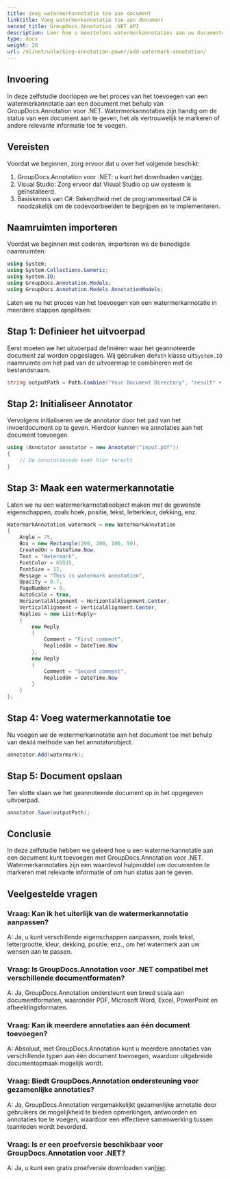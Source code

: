 ```yaml
---
title: Voeg watermerkannotatie toe aan document
linktitle: Voeg watermerkannotatie toe aan document
second_title: GroupDocs.Annotation .NET API
description: Leer hoe u moeiteloos watermerkannotaties aan uw documenten kunt toevoegen met GroupDocs.Annotation voor .NET. Verbeter de duidelijkheid en beveiliging van documenten.
type: docs
weight: 28
url: /nl/net/unlocking-annotation-power/add-watermark-annotation/
---
```

## Invoering
In deze zelfstudie doorlopen we het proces van het toevoegen van een watermerkannotatie aan een document met behulp van GroupDocs.Annotation voor .NET. Watermerkannotaties zijn handig om de status van een document aan te geven, het als vertrouwelijk te markeren of andere relevante informatie toe te voegen.

## Vereisten

Voordat we beginnen, zorg ervoor dat u over het volgende beschikt:

1.  GroupDocs.Annotation voor .NET: u kunt het downloaden van[hier](https://releases.groupdocs.com/annotation/net/).
2. Visual Studio: Zorg ervoor dat Visual Studio op uw systeem is geïnstalleerd.
3. Basiskennis van C#: Bekendheid met de programmeertaal C# is noodzakelijk om de codevoorbeelden te begrijpen en te implementeren.

## Naamruimten importeren

Voordat we beginnen met coderen, importeren we de benodigde naamruimten:

```csharp
using System;
using System.Collections.Generic;
using System.IO;
using GroupDocs.Annotation.Models;
using GroupDocs.Annotation.Models.AnnotationModels;
```

Laten we nu het proces van het toevoegen van een watermerkannotatie in meerdere stappen opsplitsen:

## Stap 1: Definieer het uitvoerpad

 Eerst moeten we het uitvoerpad definiëren waar het geannoteerde document zal worden opgeslagen. Wij gebruiken de`Path` klasse uit`System.IO` naamruimte om het pad van de uitvoermap te combineren met de bestandsnaam.

```csharp
string outputPath = Path.Combine("Your Document Directory", "result" + Path.GetExtension("input.pdf"));
```

## Stap 2: Initialiseer Annotator

Vervolgens initialiseren we de annotator door het pad van het invoerdocument op te geven. Hierdoor kunnen we annotaties aan het document toevoegen.

```csharp
using (Annotator annotator = new Annotator("input.pdf"))
{
    // De annotatiecode komt hier terecht
}
```

## Stap 3: Maak een watermerkannotatie

Laten we nu een watermerkannotatieobject maken met de gewenste eigenschappen, zoals hoek, positie, tekst, letterkleur, dekking, enz.

```csharp
WatermarkAnnotation watermark = new WatermarkAnnotation
{
    Angle = 75,
    Box = new Rectangle(200, 200, 100, 50),
    CreatedOn = DateTime.Now,
    Text = "Watermark",
    FontColor = 65535,
    FontSize = 12,
    Message = "This is watermark annotation",
    Opacity = 0.7,
    PageNumber = 0,
    AutoScale = true,
    HorizontalAlignment = HorizontalAlignment.Center,
    VerticalAlignment = VerticalAlignment.Center,
    Replies = new List<Reply>
    {
        new Reply
        {
            Comment = "First comment",
            RepliedOn = DateTime.Now
        },
        new Reply
        {
            Comment = "Second comment",
            RepliedOn = DateTime.Now
        }
    }
};
```

## Stap 4: Voeg watermerkannotatie toe

 Nu voegen we de watermerkannotatie aan het document toe met behulp van de`Add` methode van het annotatorobject.

```csharp
annotator.Add(watermark);
```

## Stap 5: Document opslaan

Ten slotte slaan we het geannoteerde document op in het opgegeven uitvoerpad.

```csharp
annotator.Save(outputPath);
```

## Conclusie

In deze zelfstudie hebben we geleerd hoe u een watermerkannotatie aan een document kunt toevoegen met GroupDocs.Annotation voor .NET. Watermerkannotaties zijn een waardevol hulpmiddel om documenten te markeren met relevante informatie of om hun status aan te geven.

## Veelgestelde vragen

### Vraag: Kan ik het uiterlijk van de watermerkannotatie aanpassen?

A: Ja, u kunt verschillende eigenschappen aanpassen, zoals tekst, lettergrootte, kleur, dekking, positie, enz., om het watermerk aan uw wensen aan te passen.

### Vraag: Is GroupDocs.Annotation voor .NET compatibel met verschillende documentformaten?

A: Ja, GroupDocs.Annotation ondersteunt een breed scala aan documentformaten, waaronder PDF, Microsoft Word, Excel, PowerPoint en afbeeldingsformaten.

### Vraag: Kan ik meerdere annotaties aan één document toevoegen?

A: Absoluut, met GroupDocs.Annotation kunt u meerdere annotaties van verschillende typen aan één document toevoegen, waardoor uitgebreide documentopmaak mogelijk wordt.

### Vraag: Biedt GroupDocs.Annotation ondersteuning voor gezamenlijke annotaties?

A: Ja, GroupDocs.Annotation vergemakkelijkt gezamenlijke annotatie door gebruikers de mogelijkheid te bieden opmerkingen, antwoorden en annotaties toe te voegen, waardoor een effectieve samenwerking tussen teamleden wordt bevorderd.

### Vraag: Is er een proefversie beschikbaar voor GroupDocs.Annotation voor .NET?

 A: Ja, u kunt een gratis proefversie downloaden van[hier](https://releases.groupdocs.com/).